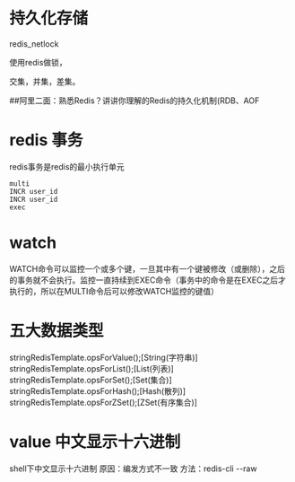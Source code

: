 # 持久化存储



redis_netlock

使用redis做锁，



交集，并集，差集。







##阿里二面：熟悉Redis？讲讲你理解的Redis的持久化机制(RDB、AOF


# redis 事务
redis事务是redis的最小执行单元
```
multi
INCR user_id
INCR user_id
exec
```

# watch
WATCH命令可以监控一个或多个键，一旦其中有一个键被修改（或删除），之后的事务就不会执行。监控一直持续到EXEC命令（事务中的命令是在EXEC之后才执行的，所以在MULTI命令后可以修改WATCH监控的键值）


# 五大数据类型

stringRedisTemplate.opsForValue();[String(字符串)]
stringRedisTemplate.opsForList();[List(列表)]
stringRedisTemplate.opsForSet();[Set(集合)]
stringRedisTemplate.opsForHash();[Hash(散列)]
stringRedisTemplate.opsForZSet();[ZSet(有序集合)]


# value 中文显示十六进制
shell下中文显示十六进制
原因：编发方式不一致
方法：redis-cli  --raw
